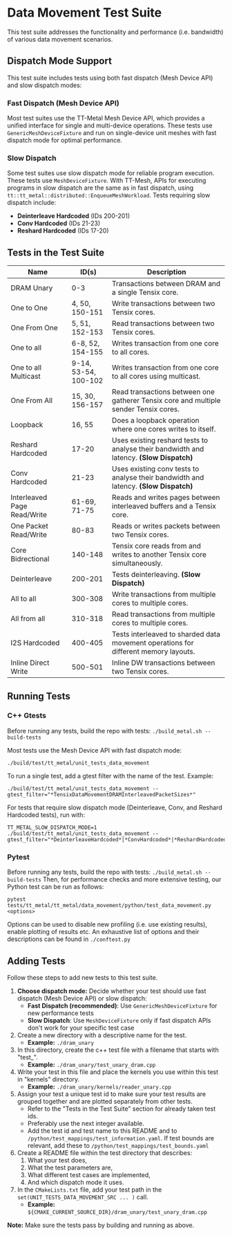 # Data Movement Test Suite

This test suite addresses the functionality and performance (i.e. bandwidth) of various data movement scenarios.

## Dispatch Mode Support
This test suite includes tests using both fast dispatch (Mesh Device API) and slow dispatch modes:

### Fast Dispatch (Mesh Device API)
Most test suites use the TT-Metal Mesh Device API, which provides a unified interface for single and multi-device operations. These tests use `GenericMeshDeviceFixture` and run on single-device unit meshes with fast dispatch mode for optimal performance.

### Slow Dispatch
Some test suites use slow dispatch mode for reliable program execution. These tests use `MeshDeviceFixture`. With TT-Mesh, APIs for executing programs in slow dispatch are the same as in fast dispatch, using `tt::tt_metal::distributed::EnqueueMeshWorkload`. Tests requiring slow dispatch include:
- **Deinterleave Hardcoded** (IDs 200-201)
- **Conv Hardcoded** (IDs 21-23)
- **Reshard Hardcoded** (IDs 17-20)

## Tests in the Test Suite

| Name                        | ID(s)                | Description                                                                             |
| ----------                  | -----                | ----------------------------------------------------                                    |
| DRAM Unary                  | 0-3                  | Transactions between DRAM and a single Tensix core.                                     |
| One to One                  | 4, 50, 150-151       | Write transactions between two Tensix cores.                                            |
| One From One                | 5, 51, 152-153       | Read transactions between two Tensix cores.                                             |
| One to all                  | 6-8, 52, 154-155     | Writes transaction from one core to all cores.                                          |
| One to all Multicast        | 9-14, 53-54, 100-102 | Writes transaction from one core to all cores using multicast.                          |
| One From All                | 15, 30, 156-157      | Read transactions between one gatherer Tensix core and multiple sender Tensix cores.    |
| Loopback                    | 16, 55               | Does a loopback operation where one cores writes to itself.                             |
| Reshard Hardcoded           | 17-20                | Uses existing reshard tests to analyse their bandwidth and latency. **(Slow Dispatch)** |
| Conv Hardcoded              | 21-23                | Uses existing conv tests to analyse their bandwidth and latency. **(Slow Dispatch)**    |
| Interleaved Page Read/Write | 61-69, 71-75         | Reads and writes pages between interleaved buffers and a Tensix core.                   |
| One Packet Read/Write       | 80-83                | Reads or writes packets between two Tensix cores.                                       |
| Core Bidrectional           | 140-148              | Tensix core reads from and writes to another Tensix core simultaneously.                |
| Deinterleave                | 200-201              | Tests deinterleaving. **(Slow Dispatch)**                                               |
| All to all                  | 300-308              | Write transactions from multiple cores to multiple cores.                               |
| All from all                | 310-318              | Read transactions from multiple cores to multiple cores.                                |
| I2S Hardcoded               | 400-405              | Tests interleaved to sharded data movement operations for different memory layouts.     |
| Inline Direct Write         | 500-501              | Inline DW transactions between two Tensix cores.                                        |

## Running Tests
### C++ Gtests
Before running any tests, build the repo with tests: ```./build_metal.sh --build-tests```

Most tests use the Mesh Device API with fast dispatch mode:
```
./build/test/tt_metal/unit_tests_data_movement
```

To run a single test, add a gtest filter with the name of the test. Example:
```
./build/test/tt_metal/unit_tests_data_movement --gtest_filter="*TensixDataMovementDRAMInterleavedPacketSizes*"
```

For tests that require slow dispatch mode (Deinterleave, Conv, and Reshard Hardcoded tests), run with:
```
TT_METAL_SLOW_DISPATCH_MODE=1 ./build/test/tt_metal/unit_tests_data_movement --gtest_filter="*DeinterleaveHardcoded*|*ConvHardcoded*|*ReshardHardcoded*"
```

### Pytest
Before running any tests, build the repo with tests: ```./build_metal.sh --build-tests```
Then, for performance checks and more extensive testing, our Python test can be run as follows:
```
pytest tests/tt_metal/tt_metal/data_movement/python/test_data_movement.py <options>
```

Options can be used to disable new profiling (i.e. use existing results), enable plotting of results etc.
An exhaustive list of options and their descriptions can be found in `./conftest.py`

## Adding Tests
Follow these steps to add new tests to this test suite.

1. **Choose dispatch mode:** Decide whether your test should use fast dispatch (Mesh Device API) or slow dispatch:
    - **Fast Dispatch (recommended)**: Use `GenericMeshDeviceFixture` for new performance tests
    - **Slow Dispatch**: Use `MeshDeviceFixture` only if fast dispatch APIs don't work for your specific test case
2. Create a new directory with a descriptive name for the test.
    - **Example:** `./dram_unary`
3. In this directory, create the c++ test file with a filename that starts with "test_".
    - **Example:** `./dram_unary/test_unary_dram.cpp`
4. Write your test in this file and place the kernels you use within this test in "kernels" directory.
    - **Example:** `./dram_unary/kernels/reader_unary.cpp`
5. Assign your test a unique test id to make sure your test results are grouped together and are plotted separately from other tests.
    - Refer to the "Tests in the Test Suite" section for already taken test ids.
    - Preferably use the next integer available.
    - Add the test id and test name to this README and to `/python/test_mappings/test_information.yaml`. If test bounds are relevant, add these to `/python/test_mappings/test_bounds.yaml`
6. Create a README file within the test directory that describes:
    1. What your test does,
    2. What the test parameters are,
    3. What different test cases are implemented,
    4. And which dispatch mode it uses.
7. In the `CMakeLists.txt` file, add your test path in the `set(UNIT_TESTS_DATA_MOVEMENT_SRC ... )` call.
    - **Example:** `${CMAKE_CURRENT_SOURCE_DIR}/dram_unary/test_unary_dram.cpp`

**Note:** Make sure the tests pass by building and running as above.
